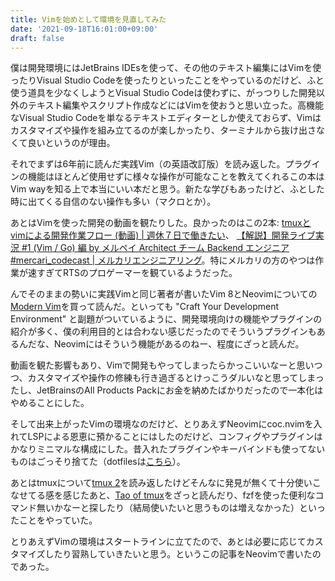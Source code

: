 ```yaml
---
title: Vimを始めとして環境を見直してみた
date: '2021-09-18T16:01:00+09:00'
draft: false
---
```


僕は開発環境にはJetBrains IDEsを使って、その他のテキスト編集にはVimを使ったりVisual Studio Codeを使ったりといったことをやっているのだけど、ふと使う道具を少なくしようとVisual Studio Codeは使わずに、がっつりした開発以外のテキスト編集やスクリプト作成などにはVimを使おうと思い立った。高機能なVisual Studio Codeを単なるテキストエディターとしか使えておらず、Vimはカスタマイズや操作を組み立てるのが楽しかったり、ターミナルから抜け出さなくて良いというのが理由。

それでまずは6年前に読んだ実践Vim（の英語改訂版）を読み返した。プラグインの機能はほとんど使用せずに様々な操作が可能なことを教えてくれるこの本はVim wayを知る上で本当にいい本だと思う。新たな学びもあったけど、ふとした時に出てくる自信のない操作も多い（マクロとか）。

あとはVimを使った開発の動画を観たりした。良かったのはこの2本: [tmuxとvimによる開発作業フロー (動画) | 週休７日で働きたい](https://blog.craftz.dog/my-dev-workflow-using-tmux-vim-48f73cc4f39e)、 [【解説】開発ライブ実況 #1 (Vim / Go) 編 by メルペイ Architect チーム Backend エンジニア #mercari_codecast | メルカリエンジニアリング](https://engineering.mercari.com/blog/entry/mercari_codecast_1/)。特にメルカリの方のやつは作業が速すぎてRTSのプロゲーマーを観ているようだった。

んでそのままの勢いに実践Vimと同じ著者が書いたVim 8とNeovimについての[Modern Vim](https://pragprog.com/titles/modvim/modern-vim/)を買って読んだ。といっても "Craft Your Development Environment" と副題がついているように、開発環境向けの機能やプラグインの紹介が多く、僕の利用目的とは合わない感じだったのでそういうプラグインもあるんだな、Neovimにはそういう機能があるのねー、程度にざっと読んだ。

動画を観た影響もあり、Vimで開発もやってしまったらかっこいいなーと思いつつ、カスタマイズや操作の修練も行き過ぎるとけっこうダルいなと思ってしまったし、JetBrainsのAll Products Packにお金を納めたばかりだったので一本化はやめることにした。

そして出来上がったVimの環境なのだけど、とりあえずNeovimにcoc.nvimを入れてLSPによる恩恵に預かることにはしたのだけど、コンフィグやプラグインはかなりミニマルな構成にした。昔入れたプラグインやキーバインドも使ってないものはごっそり捨てた（dotfilesは[こちら](https://github.com/tommy6073/dotfiles/)）。

あとはtmuxについて[tmux 2](https://pragprog.com/titles/bhtmux2/tmux-2/)を読み返したけどそんなに発見が無くて十分使いこなせてる感を感じたあと、[Tao of tmux](https://leanpub.com/the-tao-of-tmux/read)をざっと読んだり、fzfを使った便利なコマンド無いかなーと探したり（結局使いたいと思うものは増えなかった）といったことをやっていた。

とりあえずVimの環境はスタートラインに立てたので、あとは必要に応じてカスタマイズしたり習熟していきたいと思う。というこの記事をNeovimで書いたのであった。
